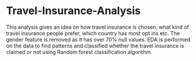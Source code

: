 # Travel-Insurance-Analysis

This analysis gives an idea on how travel insurance is chosen, what kind of travel insurance people prefer, which country has most opt ins etc. The gender    feature is removed as it has over 70% null values. EDA is performed on the data to find patterns and classified whether the travel insurance is claimed or not using Random forest classification algorithm.
